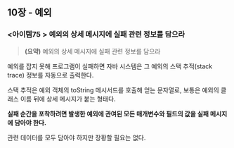 ## 10장 - 예외

### <아이템75 > 예외의 상세 메시지에 실패 관련 정보를 담으라

> **(요약)** 예외의 상세 메시지에 실패 관련 정보를 담으라

예외를 잡지 못해 프로그램이 실패하면 자바 시스템은 그 예외의 스택 추적(stack trace) 정보를 자동으로 출력한다.

스택 추적은 예외 객체의 toString 메시서드를 호출해 얻는 문자열로, 보통은 예외의 클래스 이름 뒤에 상세 메시지가 붙는 형태다.

**실패 순간을 포착하려면 발생한 예외에 관여된 모든 매개변수와 필드의 값을 실패 메시지에 담아야 한다.**

관련 데이터를 모두 담아야 하지만 장황할 필요는 없다.
